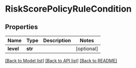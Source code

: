 # RiskScorePolicyRuleCondition

## Properties
Name | Type | Description | Notes
------------ | ------------- | ------------- | -------------
**level** | **str** |  | [optional] 

[[Back to Model list]](../README.md#documentation-for-models) [[Back to API list]](../README.md#documentation-for-api-endpoints) [[Back to README]](../README.md)

